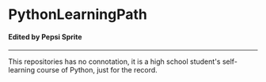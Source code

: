 # PythonLearningPath
#### Edited by Pepsi Sprite
****
This repositories has no connotation, it is a high school student's self-learning course of Python, just for the record.
